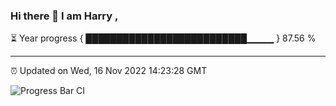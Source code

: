 ### Hi there 👋 I am Harry , 

⏳ Year progress { ██████████████████████████▁▁▁▁ } 87.56 %

---

⏰ Updated on Wed, 16 Nov 2022 14:23:28 GMT

![Progress Bar CI](https://github.com/duykhang68/duykhang68/workflows/Progress%20Bar%20CI/badge.svg)
